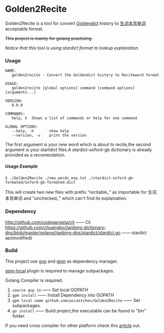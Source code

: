 # Golden2Recite

Golden2Recite is a tool for convert [Goldendict](http://goldendict.org/) history to [生词本背单词](https://play.google.com/store/apps/details?id=zoz.reciteword) acceptable format.  

~~This project is mainly for golang practising.~~

*Notice that this tool is using stardict format to lookup explanation.*

### Usage
```
NAME:
   golden2recite - Convert the Goldendict history to Reciteword format

USAGE:
   golden2recite [global options] command [command options] [arguments...]

VERSION:
   0.0.0

COMMANDS:
   help, h	Shows a list of commands or help for one command
   
GLOBAL OPTIONS:
   --help, -h		show help
   --version, -v	print the version
```
The first argument is your new word which is about to recite,the second argument is your startdict files.A stardict-oxford-gb dictionary is already provided as a recomendation.
##### Usage Example
`$ ./Golden2Recite ./new_words_exp.txt ./stardict-oxford-gb-formated/oxford-gb-formated.dict`

This will create two new files with prefix "recitable_" as importable for 生词本背单词 and "unchecked_" which can't find its explaination.

### Dependency
http://github.com/codegangsta/cli —— Cli  
https://github.com/chuangbo/jianbing-dictionary-dns/blob/master/golang/jianbing-dns/stardict/stardict.go —— stardict api(modified)

### Build
This project use [gvp](https://github.com/pote/gvp) and [gpm](https://github.com/pote/gpm) as dependency manager.

[gpm-local](https://github.com/technosophos/gpm-local) plugin is required to manage subpackages.

Golang Compiler is required.

1. `source gvp in` —— Set local GOPATH
2. `gpm install` —— Install Dependency into GOPATH
3. `gpm local name github.com/wicastchen/Golden2Recite` —— Set subpackages.
4. `go install` —— Build project,the executable can be found in "bin" folder.

If you need cross complier for other platform check this [article](http://spf13.com/post/cross-compiling-go/) out.